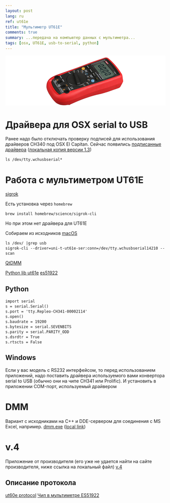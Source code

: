 ```yaml
---
layout: post
lang: ru
ref: ut61e
title: "Мультиметр UT61E"
comments: true
summary: ...передача на компьютер данных с мультиметра...
tags: [osx, UT61E, usb-to-serial, python]
---
```


![](/images/UT61E.png)

# Драйвера для OSX serial to USB

Ранее надо было отключать проверку подписей для использования драйверов CH340 под
OSX El Capitan.
Сейчас появились 
[подписанные драйвера](https://blog.sengotta.net/signed-mac-os-driver-for-winchiphead-ch340-serial-bridge/)
([локальная копия версии 1.3](https://github.com/masterandrey/masterandrey.com/files/819140/CH34x_1.3_OSX_signed.ziphttps://github.com/masterandrey/masterandrey.com/files/819140/CH34x_1.3_OSX_signed.zip))

    ls /dev/tty.wchusbserial*

# Работа с мультиметром UT61E

[sigrok](http://www.cnx-software.com/2015/03/07/sigrok-and-pulseview-in-ubuntu-14-04-with-uni-t-ut61e-digital-multimeter/)

Есть установка через `homebrew`

    brew install homebrew/science/sigrok-cli
    
Но при этом нет драйвера для UT61E

Собираем из исходников [macOS](http://sigrok.org/wiki/Mac_OS_X)

    ls /dev/ |grep usb
    sigrok-cli --driver=uni-t-ut61e-ser:conn=/dev/tty.wchusbserial14210 --scan

[QtDMM](http://www.mtoussaint.de/qtdmm.html)
    
[Python lib ut61e](https://pypi.python.org/pypi/ut61e)
[es51922](https://bitbucket.org/kuzavas/dmm_es51922/src/7ebf1f82e3d984ea74362534663699edd7aec883/dmm_es51922.py?at=master&fileviewer=file-view-default)

## Python
    import serial
    s = serial.Serial()
    s.port = 'tty.Repleo-CH341-00002114'
    s.open()
    s.baudrate = 19200
    s.bytesize = serial.SEVENBITS
    s.parity = serial.PARITY_ODD
    s.dsrdtr = True
    s.rtscts = False

## Windows

Если у вас модель с RS232 интерфейсом, то перед использованием приложений, надо поставить 
драйвера используемого вами конвертора serial to USB (обычно они на чипе CH341 или Prolific).
И установить в приложении COM-порт, используемый драйвером

# DMM
Вариант с исходниками на C++ и DDE-сервером для соединения с MS Excel, например.
[dmm.exe](https://www-user.tu-chemnitz.de/~heha/hs/UNI-T/) 
([local link](https://github.com/masterandrey/masterandrey.com/files/819138/dmm.zip))

# v.4
Приложение от производителя (его уже не удается найти на сайте производителя, ниже ссылка 
на локальный файл)
[v.4](https://github.com/masterandrey/masterandrey.com/files/819139/UNI-T.61E.ver.4.ziphttps://github.com/masterandrey/masterandrey.com/files/819139/UNI-T.61E.ver.4.zip)

## Описание протокола 

[ut60e protocol](http://perfec.to/ut60e/)
[Чип в мультиметре ES51922](http://www.cyrustek.com.tw/spec/ES51922.pdf)


